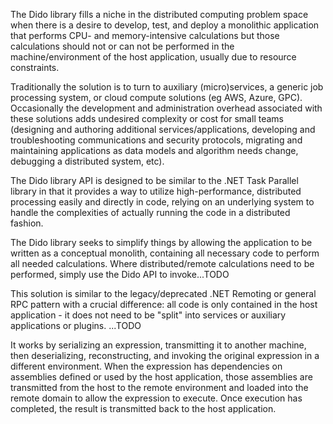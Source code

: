 The Dido library fills a niche in the distributed computing problem space when there is a
desire to develop, test, and deploy a monolithic application that performs CPU- and memory-intensive
calculations but those calculations should not or can not be performed in the machine/environment of
the host application, usually due to resource constraints.

Traditionally the solution is to turn to auxiliary (micro)services, a generic job processing system,
or cloud compute solutions (eg AWS, Azure, GPC). Occasionally the development and administration overhead
associated with these solutions adds undesired complexity or cost for small teams (designing and authoring 
additional services/applications, developing and troubleshooting communications and security protocols, 
migrating and maintaining applications as data models and algorithm needs change, debugging a distributed
system, etc).

The Dido library API is designed to be similar to the .NET Task Parallel library in that it provides a
way to utilize high-performance, distributed processing easily and directly in code, relying on an underlying 
system to handle the complexities of actually running the code in a distributed fashion.

The Dido library seeks to simplify things by allowing the application to be written as a conceptual 
monolith, containing all necessary code to perform all needed calculations. Where distributed/remote 
calculations need to be performed, simply use the Dido API to invoke...TODO

This solution is similar to the legacy/deprecated .NET Remoting or general RPC pattern with a crucial
difference: all code is only contained in the host application - it does not need to be "split" into services
or auxiliary applications or plugins. ...TODO

It works by serializing an expression, transmitting it to another machine,
then deserializing, reconstructing, and invoking the original expression in a different environment.
When the expression has dependencies on assemblies defined or used by the host application, those
assemblies are transmitted from the host to the remote environment and loaded into the remote domain to 
allow the expression to execute. Once execution has completed, the result is transmitted back to the host
application.
